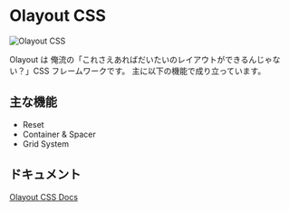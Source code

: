 # Olayout CSS

![Olayout CSS](https://github.com/hilosiva/OlayoutCSS/assets/46587015/70d791d1-3208-4d07-90c8-b1b5dedfdde1)


Olayout は 俺流の「これさえあればだいたいのレイアウトができるんじゃない？」CSS フレームワークです。
主に以下の機能で成り立っています。

## 主な機能

- Reset
- Container & Spacer
- Grid System

## ドキュメント

[Olayout CSS Docs](https://hilosiva.github.io/olayout-docs/)

